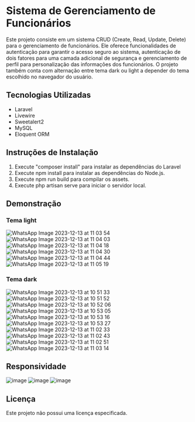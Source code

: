 
# Sistema de Gerenciamento de Funcionários
Este projeto consiste em um sistema CRUD (Create, Read, Update, Delete) para o gerenciamento de funcionários. Ele oferece funcionalidades de autenticação para garantir o acesso seguro ao sistema, autenticação de dois fatores para uma camada adicional de segurança e gerenciamento de perfil para personalização das informações dos funcionários. O projeto também conta com alternação entre tema dark ou light a depender do tema escolhido no navegador do usuário.

## Tecnologias Utilizadas
- Laravel
- Livewire
- Sweetalert2
- MySQL
- Eloquent ORM

## Instruções de Instalação
1. Execute "composer install" para instalar as dependências do Laravel
2. Execute npm install para instalar as dependências do Node.js.
3. Execute npm run build para compilar os assets.
4. Execute php artisan serve para iniciar o servidor local.

## Demonstração

### Tema light

![WhatsApp Image 2023-12-13 at 11 03 54](https://github.com/Pablo-Roldao/crud-laravel/assets/69702891/2beac845-e699-4980-9c8d-20f079941611)
![WhatsApp Image 2023-12-13 at 11 04 03](https://github.com/Pablo-Roldao/crud-laravel/assets/69702891/ca6034aa-569e-4ec0-bab2-a52ceda5130a)
![WhatsApp Image 2023-12-13 at 11 04 18](https://github.com/Pablo-Roldao/crud-laravel/assets/69702891/e6181404-d5eb-4fe6-968d-90302f4923f3)
![WhatsApp Image 2023-12-13 at 11 04 30](https://github.com/Pablo-Roldao/crud-laravel/assets/69702891/b1bf1ae9-8c8a-42e5-a73b-5e6875a09ae1)
![WhatsApp Image 2023-12-13 at 11 04 44](https://github.com/Pablo-Roldao/crud-laravel/assets/69702891/ee141ddd-bc8b-4c37-8405-290a70039be7)
![WhatsApp Image 2023-12-13 at 11 05 19](https://github.com/Pablo-Roldao/crud-laravel/assets/69702891/5fbc090f-88bd-4bbf-8742-d9835d96b6dd)

### Tema dark

![WhatsApp Image 2023-12-13 at 10 51 33](https://github.com/Pablo-Roldao/crud-laravel/assets/69702891/26989fbd-0d7b-45ac-ac4a-4038f519ff16)
![WhatsApp Image 2023-12-13 at 10 51 52](https://github.com/Pablo-Roldao/crud-laravel/assets/69702891/58d5c90d-443b-44de-ae4b-46f8e4932566)
![WhatsApp Image 2023-12-13 at 10 52 06](https://github.com/Pablo-Roldao/crud-laravel/assets/69702891/13da97db-cd24-4f8e-a02f-28acbca07323)
![WhatsApp Image 2023-12-13 at 10 53 05](https://github.com/Pablo-Roldao/crud-laravel/assets/69702891/b96f8dd1-bf22-401a-86ea-24cbdff8fcbb)
![WhatsApp Image 2023-12-13 at 10 53 16](https://github.com/Pablo-Roldao/crud-laravel/assets/69702891/f749bb11-71d0-413e-98c8-87b4eccbd2e3)
![WhatsApp Image 2023-12-13 at 10 53 27](https://github.com/Pablo-Roldao/crud-laravel/assets/69702891/32492286-aa4c-4610-b11f-e2a902236508)
![WhatsApp Image 2023-12-13 at 11 02 33](https://github.com/Pablo-Roldao/crud-laravel/assets/69702891/166e6e42-6b7b-4ab6-a8b1-530bdcbc2cdf)
![WhatsApp Image 2023-12-13 at 11 02 43](https://github.com/Pablo-Roldao/crud-laravel/assets/69702891/508e4c08-f2d6-41a2-9116-8bfabf224370)
![WhatsApp Image 2023-12-13 at 11 02 51](https://github.com/Pablo-Roldao/crud-laravel/assets/69702891/5d5693cb-34ab-4e92-b892-9c46d66dae31)
![WhatsApp Image 2023-12-13 at 11 03 14](https://github.com/Pablo-Roldao/crud-laravel/assets/69702891/2ac0c038-23cf-4ce2-8343-142a084680e7)

## Responsividade
![image](https://github.com/Pablo-Roldao/crud-laravel/assets/69702891/6d696fa4-725f-4334-baf5-c26718855de7)
![image](https://github.com/Pablo-Roldao/crud-laravel/assets/69702891/85e7199b-3a60-436f-84a6-fcd6a094f16b)
![image](https://github.com/Pablo-Roldao/crud-laravel/assets/69702891/2d565f65-3bc4-4e69-9ff3-e02a94512ab8)




## Licença
Este projeto não possui uma licença especificada.

